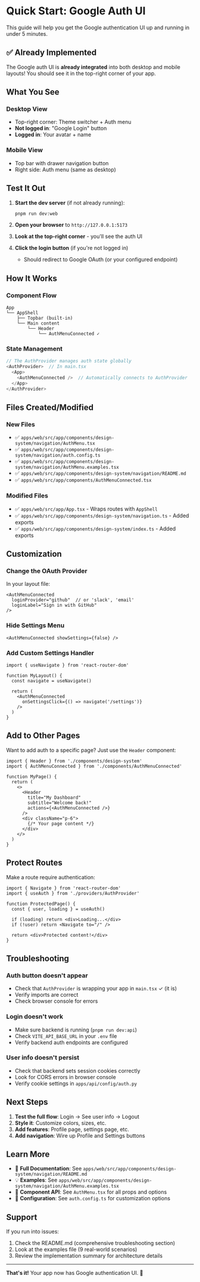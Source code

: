 # Quick Start: Google Auth UI

This guide will help you get the Google authentication UI up and running in under 5 minutes.

## ✅ Already Implemented

The Google auth UI is **already integrated** into both desktop and mobile layouts! You should see it in the top-right corner of your app.

## What You See

### Desktop View
- Top-right corner: Theme switcher + Auth menu
- **Not logged in**: "Google Login" button
- **Logged in**: Your avatar + name

### Mobile View  
- Top bar with drawer navigation button
- Right side: Auth menu (same as desktop)

## Test It Out

1. **Start the dev server** (if not already running):
   ```bash
   pnpm run dev:web
   ```

2. **Open your browser** to `http://127.0.0.1:5173`

3. **Look at the top-right corner** - you'll see the auth UI

4. **Click the login button** (if you're not logged in)
   - Should redirect to Google OAuth (or your configured endpoint)

## How It Works

### Component Flow

```
App
└── AppShell
    ├── Topbar (built-in)
    └── Main content
        └── Header
            └── AuthMenuConnected ✓
```

### State Management

```typescript
// The AuthProvider manages auth state globally
<AuthProvider>  // In main.tsx
  <App>
    <AuthMenuConnected />  // Automatically connects to AuthProvider
  </App>
</AuthProvider>
```

## Files Created/Modified

### New Files
- ✅ `apps/web/src/app/components/design-system/navigation/AuthMenu.tsx`
- ✅ `apps/web/src/app/components/design-system/navigation/auth.config.ts`
- ✅ `apps/web/src/app/components/design-system/navigation/AuthMenu.examples.tsx`
- ✅ `apps/web/src/app/components/design-system/navigation/README.md`
- ✅ `apps/web/src/app/components/AuthMenuConnected.tsx`

### Modified Files
- ✅ `apps/web/src/app/App.tsx` - Wraps routes with `AppShell`
- ✅ `apps/web/src/app/components/design-system/navigation.ts` - Added exports
- ✅ `apps/web/src/app/components/design-system/index.ts` - Added exports

## Customization

### Change the OAuth Provider

In your layout file:

```tsx
<AuthMenuConnected 
  loginProvider="github"  // or 'slack', 'email'
  loginLabel="Sign in with GitHub"
/>
```

### Hide Settings Menu

```tsx
<AuthMenuConnected showSettings={false} />
```

### Add Custom Settings Handler

```tsx
import { useNavigate } from 'react-router-dom'

function MyLayout() {
  const navigate = useNavigate()
  
  return (
    <AuthMenuConnected 
      onSettingsClick={() => navigate('/settings')}
    />
  )
}
```

## Add to Other Pages

Want to add auth to a specific page? Just use the `Header` component:

```tsx
import { Header } from './components/design-system'
import { AuthMenuConnected } from './components/AuthMenuConnected'

function MyPage() {
  return (
    <>
      <Header
        title="My Dashboard"
        subtitle="Welcome back!"
        actions={<AuthMenuConnected />}
      />
      <div className="p-6">
        {/* Your page content */}
      </div>
    </>
  )
}
```

## Protect Routes

Make a route require authentication:

```tsx
import { Navigate } from 'react-router-dom'
import { useAuth } from './providers/AuthProvider'

function ProtectedPage() {
  const { user, loading } = useAuth()

  if (loading) return <div>Loading...</div>
  if (!user) return <Navigate to="/" />

  return <div>Protected content!</div>
}
```

## Troubleshooting

### Auth button doesn't appear
- Check that `AuthProvider` is wrapping your app in `main.tsx` ✓ (it is)
- Verify imports are correct
- Check browser console for errors

### Login doesn't work
- Make sure backend is running (`pnpm run dev:api`)
- Check `VITE_API_BASE_URL` in your `.env` file
- Verify backend auth endpoints are configured

### User info doesn't persist
- Check that backend sets session cookies correctly
- Look for CORS errors in browser console
- Verify cookie settings in `apps/api/config/auth.py`

## Next Steps

1. **Test the full flow**: Login → See user info → Logout
2. **Style it**: Customize colors, sizes, etc.
3. **Add features**: Profile page, settings page, etc.
4. **Add navigation**: Wire up Profile and Settings buttons

## Learn More

- 📖 **Full Documentation**: See `apps/web/src/app/components/design-system/navigation/README.md`
- 💡 **Examples**: See `apps/web/src/app/components/design-system/navigation/AuthMenu.examples.tsx`
- 🎨 **Component API**: See `AuthMenu.tsx` for all props and options
- 🔧 **Configuration**: See `auth.config.ts` for customization options

## Support

If you run into issues:

1. Check the README.md (comprehensive troubleshooting section)
2. Look at the examples file (9 real-world scenarios)
3. Review the implementation summary for architecture details

---

**That's it!** Your app now has Google authentication UI. 🎉
